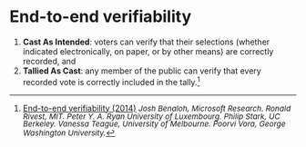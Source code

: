 # End-to-end verifiability

[^1]: 
    [End-to-end verifiability (2014)](https://arxiv.org/ftp/arxiv/papers/1504/1504.03778.pdf) <span style="font-size:10pt;line-height:1.0"> *Josh Benaloh, Microsoft Research. Ronald Rivest, MIT.  Peter Y. A. Ryan University of Luxembourg.  Philip Stark, UC Berkeley.  Vanessa Teague, University of Melbourne.  Poorvi Vora, George Washington University.*</span>


1. **Cast As Intended**: voters can verify that their selections (whether indicated electronically, on paper, or by other means) are correctly recorded, and
2. **Tallied As Cast**: any member of the public can verify that every recorded vote is correctly included in the tally.[^1]






